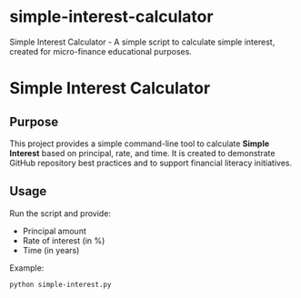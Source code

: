 # simple-interest-calculator
Simple Interest Calculator - A simple script to calculate simple interest, created for micro-finance educational purposes.
# Simple Interest Calculator

## Purpose
This project provides a simple command-line tool to calculate **Simple Interest** based on principal, rate, and time. It is created to demonstrate GitHub repository best practices and to support financial literacy initiatives.

## Usage
Run the script and provide:
- Principal amount
- Rate of interest (in %)
- Time (in years)

Example:
```bash
python simple-interest.py

